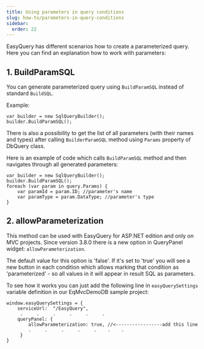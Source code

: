 ```yaml
---
title: Using parameters in query conditions
slug: how-to/parameters-in-query-conditions
sidebar:
  order: 22
---
```


EasyQuery has different scenarios how to create a parameterized query. Here you can find an explanation how to work with parameters:

## 1. BuildParamSQL

You can generate parameterized query using `BuildParamSQL` instead of standard `BuildSQL`.

Example:

```
var builder = new SqlQueryBuilder();
builder.BuildParamSQL();
```

There is also a possibility to get the list of all parameters (with their names and types) after calling `BuilderParamSQL` method using `Params` property of DbQuery class.

Here is an example of code which calls `BuildParamSQL` method and then navigates through all generated parameters:

```
var builder = new SqlQueryBuilder();
builder.BuildParamSQL();
foreach (var param in query.Params) {
    var paramId = param.ID; //parameter's name
    var paramType = param.DataType; //parameter's type
}
```

## 2. allowParameterization 

This method can be used with EasyQuery for ASP.NET edition and only on MVC projects. Since version 3.8.0 there is a new option in QueryPanel widget: `allowParameterization`. 

The default value for this option is 'false'. If it's set to 'true' you will see a new button in each condition which allows marking that condition as 'parameterized' - so all values in it will appear in result SQL as parameters.

To see how it works you can just add the following line in `easyQuerySettings` variable definition in our EqMvcDemoDB sample project:

```
window.easyQuerySettings = {
    serviceUrl:  "/EasyQuery",
     .     .     .     .     .     .            
    queryPanel: {
        allowParameterization: true, //<-----------------add this line
        .     .     .     .     .    .    .
     }
}
```
